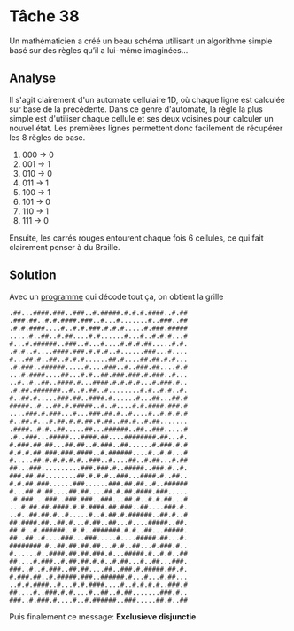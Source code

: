 # Tâche 38 

Un mathématicien a créé un beau schéma utilisant un algorithme simple basé sur des règles
qu’il a lui-même imaginées...

## Analyse

Il s'agit clairement d'un automate cellulaire 1D, où chaque ligne est calculée sur base de la précédente. Dans ce genre d'automate, la règle la plus simple est d'utiliser chaque cellule et ses deux voisines pour calculer un nouvel état. Les premières lignes permettent donc facilement de récupérer les 8 règles de base.

1. 000 -> 0
2. 001 -> 1
3. 010 -> 0
4. 011 -> 1
5. 100 -> 1
6. 101 -> 0
7. 110 -> 1
8. 111 -> 0

Ensuite, les carrés rouges entourent chaque fois 6 cellules, ce qui fait clairement penser à du Braille.

## Solution

Avec un [programme](./../code/P38.py) qui décode tout ça, on obtient la grille

```#..#.#..##.##....##.#...##..#...#...##....#..
.##...####.###..###..#.#####.#.#.#.####..#.##
.###.##..#.#.####.###..#...#.......#..###..##
.#.#.####....#..#.#.###.#.#.#.....#.###.#####
.....#..##..#.##....#.#......#...#..#.#.#...#
#...#.######..###..#...#....#.#.#.##.....#.#.
.#.#..#....####.###.#.#.#..#......###...#....
#...##.#..##..#.#.#......##.#....##.##.#.#...
.#.###..######.....#....###..#..###.##....#.#
...#.####....##...#.#..##.###.###.#.###..#...
..#..#..##..####.#...####.#.#.#.#...#.###.#..
.#.##.#######..#..#.##..#........#.#..#.#..#.
#..##.#.....###.##..####.#......#...##...##.#
#####..#...##.#.#####..#..#....#.#.####.###.#
....###.#.###...#...###.##.#..#....#..#.#.#.#
#..##.#...#.##.#.#.##.#.##..##.#..#.##.......
.####..#.#..##.....##...######..##..###.....#
.#..###...#####...####.##....########.##...#.
#.###.##.##...##.##..#.###..##......#.###.#.#
#.#.#.##.###.###.####..#.######....#..#.#...#
#.....##.#.#.#.#.#..###..#....##..#.##...#.##
##...###..........###.###.#..#####..###.#..#.
###.##.##........##.#.#.#..###...####.#..##..
#.#.##.###......###......###.##.##..#..######
#...##.#.##....##.##....##.#.##.####.###.....
.#.###...###..###.###..###...##.#..#.#.##...#
...#.##.##.####.#.#.####.##.###..##....###.#.
..#..##.##.#..#.....#..#.##.#.######..##.#..#
##.####.##..##.#...#.##..##...#....#####..##.
##.#..#.######..#.#..#######.#.#..##...#####.
##..##..#....###...###.....#....#####.##...#.
########.#..##.##.##.##...#.#..##...#.###.#..
#......#..####.##.##.###.#...#####.#..#.#..##
##....#.###..#.##.##.#.#..#.##...#..##...###.
###..#..#.###..##.##....##..###.#.#####.##.#.
#.###.##..#.#####.###..######.#...#...#.##...
..#.#.####..#...#.#.####....#..#.#.#.#..###.#
##....#..###.#.#....#..##..#.##.......###.#..
###..#.###.#....#..#.######..###.....##.#..##
```

Puis finalement ce message:
**Exclusieve disjunctie**

